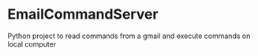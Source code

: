 # EmailCommandServer
Python project to read commands from a gmail and execute commands on local computer
